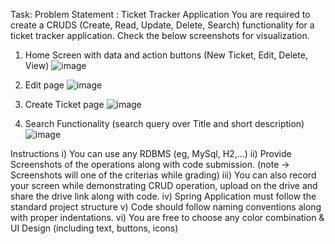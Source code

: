 
Task:
Problem Statement : Ticket Tracker Application
You are required to create a CRUDS (Create, Read, Update, Delete, Search) functionality for a ticket tracker
application.
Check the below screenshots for visualization.
1) Home Screen with data and action buttons (New Ticket, Edit, Delete, View)
![image](https://user-images.githubusercontent.com/6183766/212608204-57161a13-6c4d-4ad8-b489-83a1a0940a4a.png)

2) Edit page
![image](https://user-images.githubusercontent.com/6183766/212608233-2b528ffa-8a6b-4bd6-bba3-cc2a2c0bd8a6.png)

3) Create Ticket page
![image](https://user-images.githubusercontent.com/6183766/212608256-25a50275-ceb0-4f39-82fa-a9cfc8840f13.png)

4) Search Functionality (search query over Title and short description)
![image](https://user-images.githubusercontent.com/6183766/212608284-6d2a5514-3fc0-4f29-8450-1c774656d479.png)


Instructions
i) You can use any RDBMS (eg, MySql, H2,...)
ii) Provide Screenshots of the operations along with code submission. (note → Screenshots will
one of the criterias while grading)
iii) You can also record your screen while demonstrating CRUD operation, upload on the drive
and share the drive link along with code.
iv) Spring Application must follow the standard project structure
v) Code should follow naming conventions along with proper indentations.
vi) You are free to choose any color combination & UI Design (including text, buttons, icons)
